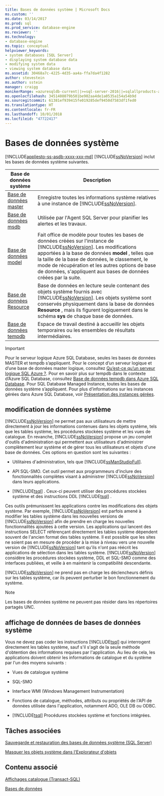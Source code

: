 ```yaml
---
title: Bases de données système | Microsoft Docs
ms.custom: ''
ms.date: 03/14/2017
ms.prod: sql
ms.prod_service: database-engine
ms.reviewer: ''
ms.technology:
- database-engine
ms.topic: conceptual
helpviewer_keywords:
- system databases [SQL Server]
- displaying system database data
- modifying system data
- viewing system database data
ms.assetid: 30468a7c-4225-4d35-aa4a-ffa7da4f1282
author: stevestein
ms.author: sstein
manager: craigg
monikerRange: =azuresqldb-current||>=sql-server-2016||=sqlallproducts-allversions||>=sql-server-linux-2017||=azuresqldb-mi-current
ms.openlocfilehash: 3451408079b501be902aa4de1a0535a154a54b9d
ms.sourcegitcommit: 61381ef939415fe019285def9450d7583df1fed0
ms.translationtype: HT
ms.contentlocale: fr-FR
ms.lasthandoff: 10/01/2018
ms.locfileid: "47722417"
---
```

# <a name="system-databases"></a>Bases de données système
[!INCLUDE[appliesto-ss-asdb-xxxx-xxx-md](../../includes/appliesto-ss-asdb-xxxx-xxx-md.md)]
  [!INCLUDE[ssNoVersion](../../includes/ssnoversion-md.md)] inclut les bases de données système suivantes.  
  
|Base de données système|Description|  
|---------------------|-----------------|  
|[Base de données master](../../relational-databases/databases/master-database.md)|Enregistre toutes les informations système relatives à une instance de [!INCLUDE[ssNoVersion](../../includes/ssnoversion-md.md)].|  
|[Base de données msdb](../../relational-databases/databases/msdb-database.md)|Utilisée par l'Agent SQL Server pour planifier les alertes et les travaux.|  
|[Base de données model](../../relational-databases/databases/model-database.md)|Fait office de modèle pour toutes les bases de données créées sur l'instance de [!INCLUDE[ssNoVersion](../../includes/ssnoversion-md.md)]. Les modifications apportées à la base de données **model** , telles que la taille de la base de données, le classement, le mode de récupération et les autres options de base de données, s'appliquent aux bases de données créées par la suite.|  
|[Base de données Resource](../../relational-databases/databases/resource-database.md)|Base de données en lecture seule contenant des objets système fournis avec [!INCLUDE[ssNoVersion](../../includes/ssnoversion-md.md)]. Les objets système sont conservés physiquement dans la base de données **Resource** , mais ils figurent logiquement dans le schéma **sys** de chaque base de données.|  
|[Base de données tempdb](../../relational-databases/databases/tempdb-database.md)|Espace de travail destiné à accueillir les objets temporaires ou les ensembles de résultats intermédiaires.|  

> [!IMPORTANT]
> Pour le serveur logique Azure SQL Database, seules les bases de données MASTER et tempdb s’appliquent. Pour le concept d’un serveur logique et d’une base de données master logique, consultez [Qu’est-ce qu’un serveur logique SQL Azure ?](https://docs.microsoft.com/azure/sql-database/sql-database-servers-databases#what-is-an-azure-sql-logical-server). Pour en savoir plus sur tempdb dans le contexte d’Azure SQL Database, consultez [Base de données tempdb dans Azure SQL Database](tempdb-database.md#tempdb-database-in-sql-database). Pour SQL Database Managed Instance, toutes les bases de données système s’appliquent. Pour plus d’informations sur les instances gérées dans Azure SQL Database, voir [Présentation des instances gérées](https://docs.microsoft.com/azure/sql-database/sql-database-managed-instance).
  
## <a name="modifying-system-data"></a>modification de données système  
 [!INCLUDE[ssNoVersion](../../includes/ssnoversion-md.md)] ne permet pas aux utilisateurs de mettre directement à jour les informations contenues dans les objets système, tels que les tables système, les procédures stockées système et les vues de catalogue. En revanche, [!INCLUDE[ssNoVersion](../../includes/ssnoversion-md.md)] propose un jeu complet d'outils d'administration qui permettent aux utilisateurs d'administrer complètement leur système et de gérer tous les utilisateurs et objets d'une base de données. Ces options en question sont les suivantes :  
  
-   Utilitaires d'administration, tels que [!INCLUDE[ssManStudioFull](../../includes/ssmanstudiofull-md.md)].  
  
-   API SQL-SMO. Cet outil permet aux programmeurs d'inclure des fonctionnalités complètes visant à administrer [!INCLUDE[ssNoVersion](../../includes/ssnoversion-md.md)] dans leurs applications.  
  
-   [!INCLUDE[tsql](../../includes/tsql-md.md)] . Ceux-ci peuvent utiliser des procédures stockées système et des instructions DDL [!INCLUDE[tsql](../../includes/tsql-md.md)] .  
  
 Ces outils prémunissent les applications contre les modifications des objets système. Par exemple, [!INCLUDE[ssNoVersion](../../includes/ssnoversion-md.md)] est parfois amené à modifier les tables système dans les nouvelles versions de [!INCLUDE[ssNoVersion](../../includes/ssnoversion-md.md)] afin de prendre en charge les nouvelles fonctionnalités ajoutées à cette version. Les applications qui lancent des instructions SELECT référençant directement les tables système dépendent souvent de l'ancien format des tables système. Il est possible que les sites ne soient pas en mesure de procéder à la mise à niveau vers une nouvelle version de [!INCLUDE[ssNoVersion](../../includes/ssnoversion-md.md)] tant qu'ils n'ont pas réécrit les applications de sélection dans les tables système. [!INCLUDE[ssNoVersion](../../includes/ssnoversion-md.md)] considère les procédures stockées système, DDL et SQL-SMO comme des interfaces publiées, et veille à en maintenir la compatibilité descendante.  
  
 [!INCLUDE[ssNoVersion](../../includes/ssnoversion-md.md)] ne prend pas en charge les déclencheurs définis sur les tables système, car ils peuvent perturber le bon fonctionnement du système.  
  
> [!NOTE]  
>  Les bases de données système ne peuvent pas résider dans les répertoires partagés UNC.  
  
## <a name="viewing-system-database-data"></a>affichage de données de bases de données système  
 Vous ne devez pas coder les instructions [!INCLUDE[tsql](../../includes/tsql-md.md)] qui interrogent directement les tables système, sauf s'il s'agit de la seule méthode d'obtention des informations requises par l'application. Au lieu de cela, les applications doivent obtenir les informations de catalogue et du système par l'un des moyens suivants :  
  
-   Vues de catalogue système  
  
-   SQL-SMO  
  
-   Interface WMI (Windows Management Instrumentation)  
  
-   Fonctions de catalogue, méthodes, attributs ou propriétés de l'API de données utilisée dans l'application, notamment ADO, OLE DB ou ODBC.  
  
-   [!INCLUDE[tsql](../../includes/tsql-md.md)] Procédures stockées système et fonctions intégrées.  
  
## <a name="related-tasks"></a>Tâches associées  
 [Sauvegarde et restauration des bases de données système &#40;SQL Server&#41;](../../relational-databases/backup-restore/back-up-and-restore-of-system-databases-sql-server.md)  
  
 [Masquer les objets système dans l'Explorateur d'objets](../../ssms/object/hide-system-objects-in-object-explorer.md)  
  
## <a name="related-content"></a>Contenu associé  
 [Affichages catalogue &#40;Transact-SQL&#41;](../../relational-databases/system-catalog-views/catalog-views-transact-sql.md)  
  
 [Bases de données](../../relational-databases/databases/databases.md)  
  
  

